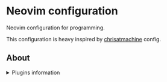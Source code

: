 # Neovim configuration

Neovim configuration for programming.

This configuration is heavy inspired by [chrisatmachine](https://github.com/ChristianChiarulli/nvim) config.

## About

<details>
<summary>Plugins information</summary>
- **Package Manager**: packer.nvim
- **LSP**:
  - mason.nvim
  - lspconfig.nvim
  - null-ls
  - nvim-cmp
  - lspsaga.nvim
- **Plugins**:
  - alpha
  - autopairs
  - colorizer
  - comment
  - glow
  - gitsigns
  - illuminate
  - indent
  - jabs
  - lualine
  - nvim-tree
  - projects
  - presence
  - surround
  - Telescope:
    - neoclip
  - todo
  - toggleterm
  - twilight
  - whichkey
  - zen
</details>
